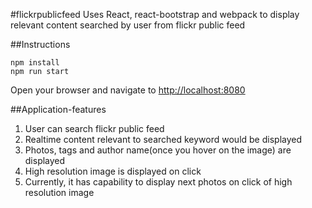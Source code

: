 #flickrpublicfeed
Uses React, react-bootstrap and webpack to display relevant content searched by user from flickr public feed

##Instructions

``npm install``  
``npm run start``  

Open your browser and navigate to <http://localhost:8080>

##Application-features

1. User can search flickr public feed
2. Realtime content relevant to searched keyword would be displayed
3. Photos, tags and author name(once you hover on the image) are displayed
4. High resolution image is displayed on click
5. Currently, it has capability to display next photos on click of high resolution image
